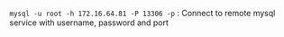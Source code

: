 ```mysql -u root -h 172.16.64.81 -P 13306 -p``` : Connect to remote mysql service with username, password and port
